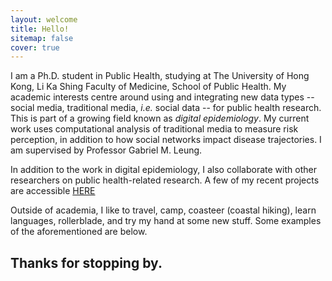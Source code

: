 ```yaml
---
layout: welcome
title: Hello!
sitemap: false
cover: true
---
```


I am a Ph.D. student in Public Health, studying at The University of Hong Kong, Li Ka Shing Faculty of Medicine, School of Public Health. My academic interests centre around using and integrating new data types -- social media, traditional media, <i>i.e.</i> social data -- for public health research. This is part of a growing field known as <i>digital epidemiology</i>. My current work uses computational analysis of traditional media to measure risk perception, in addition to how social networks impact disease trajectories. I am supervised by Professor Gabriel M. Leung. 
<p>
In addition to the work in digital epidemiology, I also collaborate with other researchers on public health-related research. A few of my recent projects are accessible 
<a href="https://jdcyin.github.io/academia/"> HERE </a>
<p>
Outside of academia, I like to travel, camp, coasteer (coastal hiking), learn languages, rollerblade, and try my hand at some new stuff. Some examples of the aforementioned are below.

<!--projects-->


<h2>Thanks for stopping by.</h2>
